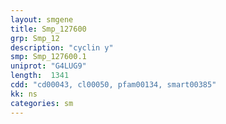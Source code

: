 ```yaml
---
layout: smgene
title: Smp_127600
grp: Smp_12
description: "cyclin y"
smp: Smp_127600.1
uniprot: "G4LUG9"
length:  1341
cdd: "cd00043, cl00050, pfam00134, smart00385"
kk: ns
categories: sm
---
```

